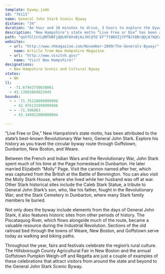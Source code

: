 ```yaml
---
template: byway.jade
id: "76111"
name: General John Stark Scenic Byway
distance: "34"
duration: "An hour and 10 minutes to drive, 3 hours to explore the byway"
description: "New Hampshire’s state motto “Live Free or Die” has been attributed to the state’s best-known Revolutionary War hero, General John Stark. Explore his history as you travel this 33.3-mile circular route through Goffstown, Dunbarton, New Boston, and Weare."
path: "qohfGl{ntL@NTbBFj@@LNfAXxBjAzJHl@f@`EF^TtBBXZjCPfBJtBBr@@jA?b@CdBC`AG|@Gt@YbC]lCIr@Il@G`@[rCGx@C\\E`@MbDIlDAvB@jAFpCBl@DfABt@F`BF|@@`@Bd@BfAD~B?tAC`ACl@Ab@C`@IdAWnCEh@Gl@CZKjAE`@Ej@MrAIbACh@E~AAb@?j@@v@@Z@\\FjAH|@Bb@RzAJj@ZzANj@Ld@\\fAx@~Bv@xBN^JTDJLXFVFT\\~@|BtGpBpFrDhK^~@h@lAb@x@d@x@\\f@^b@^b@l@j@x@r@n@f@d@Xd@Vf@Tr@V`GfBlOnEhBn@jBp@lAh@lAj@jAn@vAz@bBfAbEtCjDdCtFzDvDnCrAbAl@j@v@x@`AhAr@`A\\f@\\d@TZPXLLHJFPt@vAVn@d@nAj@`BrDrMHVDPf@fB|@dD|CzK`@rAFPnApDZ`ANt@ZjBZtBTdBhA|G`A`GHv@TtCBPBPDPFN@BFHHJVTb@\\|@f@`Ab@r@ZxBl@HDZNXRTRJLPXP\\N`@Tp@BNFPHb@Fb@Dd@@N@T?f@Ad@Cd@Cd@Ed@Ib@YvAId@APCd@CjAClAGdC?jA@v@@lA@~AAx@G~AEv@Iv@UnBKd@tAsBZi@tA{B`CqD\\o@Xg@tB{Gj@_Bf@oAr@{A|AaDdBaDhAsBfAuBfAwBj@iAHMvAsCHOxE_Jb@y@DIzC_GXo@b@w@r@cAp@aA\\g@\\e@r@eArCeEFMr@eAp@aAzAwBR[xFcI`AuAlAmAVSpCuB|@k@|BsArB_A|@SVERC^?nAAfEA`CGnBIx@MrAi@hBs@z@]r@]bC}@XMdA_@xAm@r@Y|CkAxAm@BA~EoBxBy@TInHuCbCcArBaA~BoA|@k@|@o@VO`DsBtA}@~BqAr@_@fD{AbA_@r@UbA]~Ac@xBg@tCg@tAOvBQbHe@jIc@dBIxG[`BM\\Gx@Ov@Qv@Ut@Wr@Yr@[r@_@FEh@[d@[n@e@pCwBvBeBtDyCpDsCfAy@p@c@p@a@NGb@Ut@[b@OdAYj@Md@Kt@Kv@GrAGNA~AGv@Ev@Gv@Iv@Kf@KrCo@f@Or@WrA?NANAx@Mh@Kf@MnA_@LCTGRAl@EV@rA@x@?v@Ev@Gx@Kt@Ot@SjBo@t@SnE}@hCe@t@Qh@Qf@Sd@Ud@Yn@g@b@_@j@q@hB{BdGyHlBcC`JsLj@q@^a@HIVWXQb@[d@YbHoDpBcAjB_AZOlAo@XS\\[NSHKR[R[Vm@rBqFd@qArBqFXw@j@wAn@}A`@{@f@{@^a@r@s@NOj@g@tHyGhFqEz@q@d@[VOXMf@QZIh@Mv@Ov@MbAOnEu@~AUh@Gh@EnBI~IQh@CXCZCr@Mv@UhBm@`Aa@@AxBaAr@[h@WRKnBy@bGkCrAo@\\O`DsA`A_@pAe@d@QhDeAnE}At@[~@i@hAy@x@o@pC}B`@[lFoErFmEROb@YXQd@Uh@QzDiADCz@YbAYlBo@f@Mt@Qv@IZAh@Ah@@f@Fh@Jf@Rd@Tb@Z`@`@TVRXx@tAP\\d@v@RZTVVVVRXRXNXJZJZHXFZBj@?h@Ef@IrA[f@Mh@Ih@Eh@Ah@Bf@Fh@Jf@Nf@Rf@T~@d@`CjA~@b@vB|@f@Pf@Nt@Ph@Hv@LZDf@Dv@FbADdURdADbPdAtABbAA|BCnA@R?dADP@nANh@Jt@P~@VdA^t@Zd@Vp@b@n@d@`@^`@^|A`B\\\\p@f@b@Zn@`@@@d@Vf@Tf@Ph@JfALr@Fh@HxBj@bAZdFzALBJDh@PLBL?RFJAJAdAMh@K\\Ad@IbEa@\\Ct@?lC?f@BZBXDZHrBr@z@^COEQA]A]C]@U?QAa@Co@AQ?QDg@MSIIKGKCs@Qe@O_Ae@g@[i@_@MKUMi@YmEsC[Sa@]a@a@]e@g@w@o@eAS]_@_AM_@Kc@Qs@Gc@Gc@Gw@Ew@C_BAgFAy@Cq@?u@AU[{B_@}BKYAM_@qB_BwHEQUo@O]Q]]g@]g@i@q@uAaBaAgAy@y@{@s@m@e@}ByA{@o@uDuCm@i@aEeEm@k@a@c@_@e@]i@S_@qAyC[k@Q[WYGIa@c@a@]q@a@g@UYMYGi@Ki@Ew@CcB?i@A[Cg@Ii@K_Bc@sA[YKi@SWQgEsDq@e@e@WYGMAMAY@sAJk@?i@A[A}BUi@Cw@AgDH[Ai@Ei@KcAWaA_@u@Ye@WYQWSUWS[[k@Ym@Uq@{@wC]uAUeAIc@Kw@KiAGy@G_B?S?e@@g@@e@De@VcCXyCJy@Hu@Fc@Ha@PgAHu@Fw@NyF?]?G?e@Aw@M_EQwIAe@Ee@CQGe@EOKa@O_@S[SWWSq@c@wAu@{Au@uB_AaAa@u@U[K[Gi@EaBGi@Gi@K[IYMKGWUUUU[Q]O_@M_@Ic@Kc@CQEe@Ew@?e@?g@@kAB{@JqB@g@Ae@Cg@EQKe@ESi@uAWc@Y_@g@c@MCWGkAUg@QWMe@Yo@e@o@g@YOYMYIu@Om@Ke@I[IYKMEYOWSWUw@{@a@_@WSe@WqBeA_Ai@yFqDWSo@i@UUUYe@w@_@_AwAwE[iA]qAa@qAgAaDy@eCQq@UgAKw@Iw@Ew@Ay@?y@@w@Dy@Hw@Hw@dA{HP}AHiAFaBFcC@w@AkAAe@IkAIu@Kw@a@_CEYOaAw@gHEe@QgAwBwLmAmHOiASoBq@oHCe@Ce@?g@@e@Bg@Fc@Hc@`@gBTeAPgA~@eHh@yD~@aHx@eGlAwIF]Fe@DSHw@Bc@?c@?k@?ICe@WwDKkAA[Eo@CgAAUEmGC{@IoBIiDC_BD_H@eCF}D?g@CkAAQGe@Kc@CKACUq@Ma@m@gBKc@CSAS?o@E[Ge@[@UAKI_@B]HMFURUVU`@g@bAS\\IN[h@ILMLOJQJMBKBMBI?a@DaCRcAHeAHUDYHOHOJOTm@Ii@CmBS[Cw@?aELuABiA@Y?uCCq@?O@[Fi@Ji@HyBd@qAL_@@aABi@AMA[Gg@QmAo@e@UYK[IYEi@Ei@?w@By@Hw@NqATi@Fi@?OAg@G[Gi@OgBu@EASGSGEAi@IYCa@Ce@A{@A[C[Cg@K{Aa@s@Ws@YYI[IsDk@w@OmE_Aw@Ki@Ea@?a@Fs@Te@RaAd@qBfAYLs@Zs@V_B^qAZYJ[Js@XgFpCgBz@wAl@k@Ps@Li@Hi@Be@@E?w@Ay@E[Eg@Ku@Sg@QaAa@{BaAo@YKGuAm@y@_@aCiAeBw@OGWM_DwAgBu@kBu@aAc@YOc@Yc@]k@m@u@_Ak@q@KIMIMGKEMCMAo@?cCxAiAt@WRa@^k@l@s@~@qBrCSVORIHEDMHY`@CDc@^a@\\mBrAq@`@mAj@mBj@e@L]Ho@Pe@R}DrBaCpA}@f@u@n@iAfA}@x@UPKFgAp@c@Rg@Rs@T}DfAqAZc@J}Af@e@TqA|@aAx@}DzCg@f@[`@iGfISVOTw@rAe@|@eAlByCpEoAdBaAlAg@f@iAdAyBfB_CzA}CdBe@RuI|CkBh@qHvA_B\\q@Ts@Xc@V{@f@sAv@cBx@aE`B{Af@}Bl@gG|@_CT}@L_ALuANi@BS?e@Aw@Gu@Ou@We@Uc@YkD_Ck@WaA[u@OcAOeBQy@EgACkD@_ADoADo@DmBJcB@{@G[Gu@Uq@[cCyAg@SYGk@K[CiAE}CDgEFoCIaCB}CHiAJi@HoB`@u@TuDz@kCx@eCl@SFiA\\q@N{Cp@eARoAXgGpAG@iEt@wGdAe@Jo@Hw@Pw@Hy@@uAMg@Ku@WyVaKaA]qA]eAO{@Cw@@}@Bi@Fy@LaEv@sAVw@Hk@BoBDwAA{CWeAOuDw@[GaAWiCi@k@Ky@QcBIuACk@Bi@Bk@Fw@NmBd@s@V_QpH_Ab@wDpBoFbDwBlAqF`DaB|@qA|@s@n@a@d@a@f@QTQV]n@_@v@a@`Ae@bASf@a@~@}@pBi@lAc@z@eA~AUXm@n@m@j@gAv@mAn@qAf@kEdAiCf@yIrAwEx@iDl@kDn@_Dl@sDn@wC`@sEf@gC^n@|Fp@nFNbAdCxSZjCV|Bz@~Hb@dEZtC`@xD\\fDhEja@t@jHTbB^|Bv@pDlBrHzAjGx@tCNx@^|BTlAd@vD`BxONxAZnCZrDFvABvAAh@EtAMpBGh@ANa@lDGZM~@OhAIp@IfACh@?f@Ah@BlABd@Dd@D^Jx@Lv@H\\^tANd@h@xAZt@\\|@Zx@Xt@\\x@tApDZr@FNd@nAdAlCfArCRj@b@hA~@dCr@jBjAxCVx@Pb@FXHVH^H\\TfAFd@Hl@NbA"
websites: 
  - url: "http://www.nhmagazine.com/November-2009/The-Generals-Byway/"
    name: Article from New Hampshire Magazine
  - url: "http://www.visitnh.gov/"
    name: "Visit New Hampshire!"
designations: 
  - New Hampshire Scenic and Cultural Byway
states: 
  - NH
ll: 
  - -71.67942750838061
  - 43.13865664023445
bounds: 
  - - -71.75228899999998
    - 42.976131999999986
  - - -71.596863
    - 43.149922000000004

---
```


“Live Free or Die,” New Hampshire’s state motto, has been attributed to the state’s best-known Revolutionary War hero, General John Stark. Explore his history as you travel the circular byway route through Goffstown, Dunbarton, New Boston, and Weare.

Between the French and Indian Wars and the Revolutionary War, John Stark spent much of his time at the Page homestead in Dunbarton. He later married Elizabeth “Molly” Page. Visit the cannon named after her, which was captured from the British at the Battle of Bennington. You can also visit the Molly Stark House, where she lived while her husband was off at war. Other Stark historical sites include the Caleb Stark Statue, a tribute to General John Stark’s son, who, like his father, fought in the Revolutionary War; and the Stark Cemetery in Dunbarton, where many Stark family members lie buried.

Not only does the byway include elements from the days of General John Stark, it also features historic sites from other periods of history. The Piscataquog River, which flows alongside much of the route, became a valuable resource during the Industrial Revolution. Sections of the old railroad bed through the towns of Weare, New Boston, and Goffstown serve today as walking and biking paths.

Throughout the year, fairs and festivals celebrate the region’s rural culture. The Hillsborough County Agricultural Fair in New Boston and the annual Goffstown Pumpkin Weigh-off and Regatta are just a couple of examples of these celebrations that attract visitors from around the state and beyond to the General John Stark Scenic Byway.
